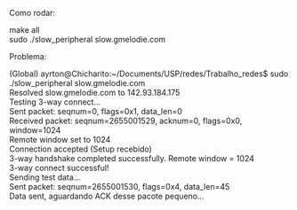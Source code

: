 Como rodar:

make all \
sudo ./slow_peripheral slow.gmelodie.com


Problema:


(Global) ayrton@Chicharito:~/Documents/USP/redes/Trabalho_redes$ sudo ./slow_peripheral slow.gmelodie.com \
Resolved slow.gmelodie.com to 142.93.184.175 \
Testing 3-way connect... \
Sent packet: seqnum=0, flags=0x1, data_len=0 \
Received packet: seqnum=2655001529, acknum=0, flags=0x0, window=1024 \
Remote window set to 1024 \
Connection accepted (Setup recebido) \
3-way handshake completed successfully. Remote window = 1024 \
3-way connect successful! \
Sending test data... \
Sent packet: seqnum=2655001530, flags=0x4, data_len=45 \
Data sent, aguardando ACK desse pacote pequeno... 